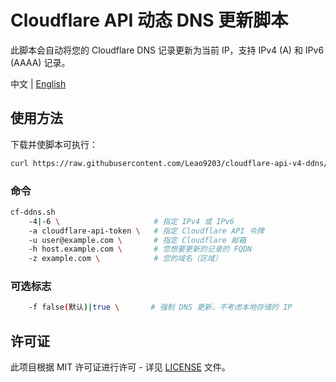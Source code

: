 # Cloudflare API 动态 DNS 更新脚本

此脚本会自动将您的 Cloudflare DNS 记录更新为当前 IP，支持 IPv4 (A) 和 IPv6 (AAAA) 记录。

中文 | [English](README.md)

## 使用方法

下载并使脚本可执行：

```sh
curl https://raw.githubusercontent.com/Leao9203/cloudflare-api-v4-ddns/dev/cf-v4-ddns.sh > /usr/local/bin/cf-ddns.sh && chmod +x /usr/local/bin/cf-ddns.sh
```

### 命令

```sh
cf-ddns.sh
    -4|-6 \                    	# 指定 IPv4 或 IPv6
    -a cloudflare-api-token \   # 指定 Cloudflare API 令牌
    -u user@example.com \       # 指定 Cloudflare 邮箱
    -h host.example.com \       # 您想要更新的记录的 FQDN
    -z example.com \            # 您的域名（区域）
```

### 可选标志

```sh
    -f false(默认)|true \       # 强制 DNS 更新，不考虑本地存储的 IP
```

## 许可证

此项目根据 MIT 许可证进行许可 - 详见 [LICENSE](LICENSE) 文件。